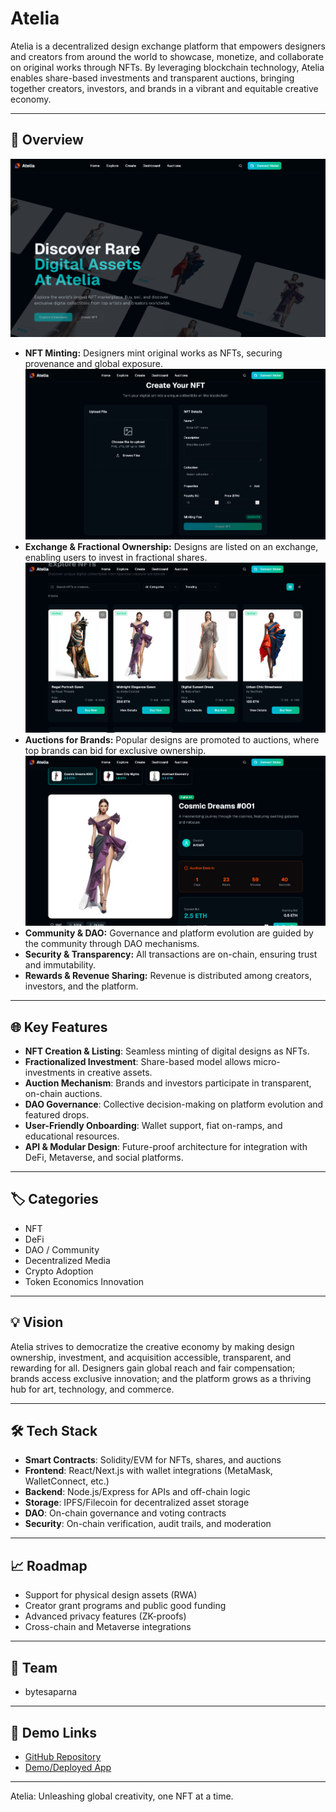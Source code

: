 # Atelia

Atelia is a decentralized design exchange platform that empowers designers and creators from around the world to showcase, monetize, and collaborate on original works through NFTs. By leveraging blockchain technology, Atelia enables share-based investments and transparent auctions, bringing together creators, investors, and brands in a vibrant and equitable creative economy.

---

## 🚀 Overview

![Atelia Home](public/atelia-home.png)
- **NFT Minting:** Designers mint original works as NFTs, securing provenance and global exposure.
![Atelia Create](public/atelia-create.png)
- **Exchange & Fractional Ownership:** Designs are listed on an exchange, enabling users to invest in fractional shares.
![Atelia Shares](public/atelia-shares.png)
- **Auctions for Brands:** Popular designs are promoted to auctions, where top brands can bid for exclusive ownership.
![Atelia Auction](public/atelia-auction.png)
- **Community & DAO:** Governance and platform evolution are guided by the community through DAO mechanisms.
- **Security & Transparency:** All transactions are on-chain, ensuring trust and immutability.
- **Rewards & Revenue Sharing:** Revenue is distributed among creators, investors, and the platform.

---

## 🌐 Key Features

- **NFT Creation & Listing**: Seamless minting of digital designs as NFTs.
- **Fractionalized Investment**: Share-based model allows micro-investments in creative assets.
- **Auction Mechanism**: Brands and investors participate in transparent, on-chain auctions.
- **DAO Governance**: Collective decision-making on platform evolution and featured drops.
- **User-Friendly Onboarding**: Wallet support, fiat on-ramps, and educational resources.
- **API & Modular Design**: Future-proof architecture for integration with DeFi, Metaverse, and social platforms.

---

## 🏷️ Categories

- NFT
- DeFi
- DAO / Community
- Decentralized Media
- Crypto Adoption
- Token Economics Innovation

---

## 💡 Vision

Atelia strives to democratize the creative economy by making design ownership, investment, and acquisition accessible, transparent, and rewarding for all. Designers gain global reach and fair compensation; brands access exclusive innovation; and the platform grows as a thriving hub for art, technology, and commerce.

---

## 🛠️ Tech Stack

- **Smart Contracts**: Solidity/EVM for NFTs, shares, and auctions
- **Frontend**: React/Next.js with wallet integrations (MetaMask, WalletConnect, etc.)
- **Backend**: Node.js/Express for APIs and off-chain logic
- **Storage**: IPFS/Filecoin for decentralized asset storage
- **DAO**: On-chain governance and voting contracts
- **Security**: On-chain verification, audit trails, and moderation

---

## 📈 Roadmap

- Support for physical design assets (RWA)
- Creator grant programs and public good funding
- Advanced privacy features (ZK-proofs)
- Cross-chain and Metaverse integrations

---

## 👥 Team

- bytesaparna

---

## 📎 Demo Links

- [GitHub Repository](https://github.com/bytesaparna/atelia)
- [Demo/Deployed App](https://drive.google.com/drive/folders/1TH78grEf4oFpjf1alpyHZyNejcM0eyow)

---



Atelia: Unleashing global creativity, one NFT at a time.
